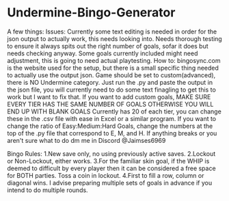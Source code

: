 # Undermine-Bingo-Generator
A few things:
    Issues:
        Currently some text editing is needed in order for the json output to actually work, this needs looking into.
        Needs thorough testing to ensure it always spits out the right number of goals, sofar it does but needs checking anyway.
        Some goals currently included might need adjustment, this is going to need actual playtesting.
    How to:
        bingosync.com is the website used for the setup, but there is a small specific thing needed to actually use the output json.
        Game should be set to custom(advanced), there is NO Undermine category.
        Just run the .py and paste the output in the json file, you will currently need to do some text finagling to get this to work but I want to fix that.
    If you want to add custom goals, MAKE SURE EVERY TIER HAS THE SAME NUMBER OF GOALS OTHERWISE YOU WILL END UP WITH BLANK GOALS
    Currently has 20 of each tier, you can change these in the .csv file with ease in Excel or a similar program. If you want to change the ratio of Easy:Medium:Hard Goals, change the numbers at the top of the .py file that correspond to E, M, and H.
    If anything breaks or you aren't sure what to do dm me in Discord @Jaimses6969

Bingo Rules:
    1.New save only, no using previously active saves.
    2.Lockout or Non-Lockout, either works.
    3.For the familiar skin goal, if the WHIP is deemed to difficult by every player then it can be      considered a free space for BOTH parties. Toss a coin in lockout.
    4.First to fill a row, column or diagonal wins. I advise preparing multiple sets of goals in advance if you intend to do multiple rounds.
